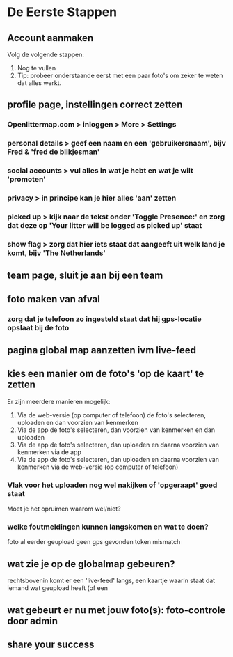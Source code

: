 # De Eerste Stappen

## Account aanmaken
Volg de volgende stappen:
1. Nog te vullen
2. Tip: probeer onderstaande eerst met een paar foto's om zeker te weten dat alles werkt.
## profile page, instellingen correct zetten
### Openlittermap.com > inloggen > More > Settings
### personal details > geef een naam en een 'gebruikersnaam', bijv Fred & 'fred de blikjesman'
### social accounts > vul alles in wat je hebt en wat je wilt 'promoten'
### privacy > in principe kan je hier alles 'aan' zetten
### picked up > kijk naar de tekst onder 'Toggle Presence:' en zorg dat deze op 'Your litter will be logged as picked up' staat
### show flag > zorg dat hier iets staat dat aangeeft uit welk land je komt, bijv 'The Netherlands'
## team page, sluit je aan bij een team
## foto maken van afval
### zorg dat je telefoon zo ingesteld staat dat hij gps-locatie opslaat bij de foto
## pagina global map aanzetten ivm live-feed
## kies een manier om de foto's 'op de kaart' te zetten
Er zijn meerdere manieren mogelijk:
1. Via de web-versie (op computer of telefoon) de foto's selecteren, uploaden en dan voorzien van kenmerken
2. Via de app de foto's selecteren, dan voorzien van kenmerken en dan uploaden
3. Via de app de foto's selecteren, dan uploaden en daarna voorzien van kenmerken via de app
4. Via de app de foto's selecteren, dan uploaden en daarna voorzien van kenmerken via de web-versie (op computer of telefoon)

### Vlak voor het uploaden nog wel nakijken of 'opgeraapt' goed staat
Moet je het opruimen waarom wel/niet?
### welke foutmeldingen kunnen langskomen en wat te doen?
foto al eerder geupload
geen gps gevonden
token mismatch

### 
## wat zie je op de globalmap gebeuren?
rechtsbovenin komt er een 'live-feed' langs, een kaartje waarin staat dat iemand wat geupload heeft (of een 
## wat gebeurt er nu met jouw foto(s): foto-controle door admin
## share your success
